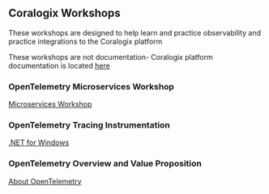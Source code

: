 ## Coralogix Workshops

These workshops are designed to help learn and practice observability and practice integrations to the Coralogix platform

These workshops are not documentation- Coralogix platform documentation is located [here](https://coralogix.com/docs/)

### OpenTelemetry Microservices Workshop

[Microservices Workshop](otel/microservices-workshop/index.md)

### OpenTelemetry Tracing Instrumentation

[.NET for Windows](otel/dotnet-windows/index.md)

### OpenTelemetry Overview and Value Proposition  

[About OpenTelemetry](otel/about-opentelemetry.md)